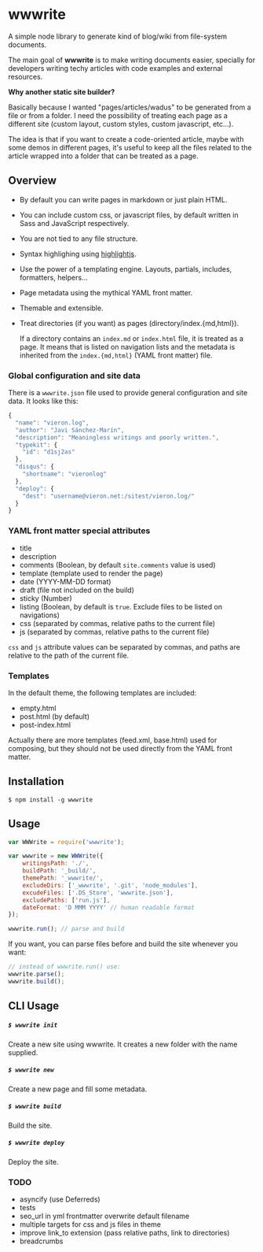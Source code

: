 # wwwrite

A simple node library to generate kind of blog/wiki from file-system documents.

The main goal of **wwwrite** is to make writing documents easier, specially for developers writing techy articles with code examples and external resources.

**Why another static site builder?**

Basically because I wanted "pages/articles/wadus" to be generated from a file or from a folder. I need the possibility of treating each page as a different site (custom layout, custom styles, custom javascript, etc...).

The idea is that if you want to create a code-oriented article, maybe with some demos in different pages, it's useful to keep all the files related to the article wrapped into a folder that can be treated as a page.


## Overview
- By default you can write pages in markdown or just plain HTML.
- You can include custom css, or javascript files, by default written in Sass and JavaScript respectively.
- You are not tied to any file structure.
- Syntax highlighing using [highlightjs](https://highlightjs.org/).
- Use the power of a templating engine. Layouts, partials, includes, formatters, helpers...
- Page metadata using the mythical YAML front matter.
- Themable and extensible.
- Treat directories (if you want) as pages (directory/index.{md,html}).

	If a directory contains an `index.md` or `index.html` file, it is treated as a page. It means 	that is listed on navigation lists and the metadata is inherited from the `index.{md,html}` 	(YAML front matter) file.


### Global configuration and site data
There is a `wwwrite.json` file used to provide general configuration and site data. It looks like this:

```js
{
  "name": "vieron.log",
  "author": "Javi Sánchez-Marín",
  "description": "Meaningless writings and poorly written.",
  "typekit": {
  	"id": "d1sj2as"
  },
  "disqus": {
  	"shortname": "vieronlog"
  },
  "deploy": {
    "dest": "username@vieron.net:/sitest/vieron.log/"
  }
}
```


### YAML front matter special attributes

- title
- description
- comments (Boolean, by default `site.comments` value is used)
- template (template used to render the page)
- date (YYYY-MM-DD format)
- draft (file not included on the build)
- sticky (Number)
- listing (Boolean, by default is `true`. Exclude files to be listed on navigations)
- css (separated by commas, relative paths to the current file)
- js (separated by commas, relative paths to the current file)

`css` and `js` attribute values can be separated by commas, and paths are relative to the path of the current file.



### Templates

In the default theme, the following templates are included:

- empty.html
- post.html (by default)
- post-index.html

Actually there are more templates (feed.xml, base.html) used for composing, but they should not be used directly from the YAML front matter.


## Installation

    $ npm install -g wwwrite


## Usage

```js
var WWWrite = require('wwwrite');

var wwwrite = new WWWrite({
	writingsPath: './',
	buildPath: '_build/',
	themePath: '_wwwrite/',
	excludeDirs: ['_wwwrite', '.git', 'node_modules'],
	excudeFiles: ['.DS_Store', 'wwwrite.json'],
	excludePaths: ['run.js'],
	dateFormat: 'D MMM YYYY' // human readable format
});

wwwrite.run(); // parse and build
```

If you want, you can parse files before and build the site whenever you want:

```js
// instead of wwwrite.run() use:
wwwrite.parse();
wwwrite.build();
```


## CLI Usage

##### `$ wwwrite init`

Create a new site using wwwrite. It creates a new folder with the name supplied.

##### `$ wwwrite new`
Create a new page and fill some metadata.

##### `$ wwwrite build`
Build the site.

##### `$ wwwrite deploy`
Deploy the site.


### TODO

- asyncify (use Deferreds)
- tests
- seo_url in yml frontmatter overwrite default filename
- multiple targets for css and js files in theme
- improve link_to extension (pass relative paths, link to directories)
- breadcrumbs